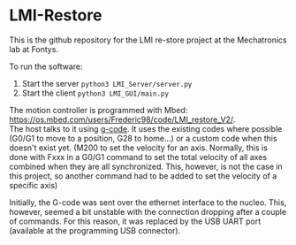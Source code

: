 # LMI-Restore

This is the github repository for the LMI re-store project at the Mechatronics lab at Fontys.

To run the software:
1. Start the server `python3 LMI_Server/server.py`
2. Start the client `python3 LMI_GUI/main.py`

The motion controller is programmed with Mbed: https://os.mbed.com/users/Frederic98/code/LMI_restore_V2/.  
The host talks to it using [g-code](https://reprap.org/wiki/G-code). It uses the existing codes where possible (G0/G1 to move to a position, G28 to home...) or a custom code when this doesn't exist yet. (M200 to set the velocity for an axis. Normally, this is done with Fxxx in a G0/G1 command to set the total velocity of all axes combined when they are all synchronized. This, however, is not the case in this project, so another command had to be added to set the velocity of a specific axis)

Initially, the G-code was sent over the ethernet interface to the nucleo. This, however, seemed a bit unstable with the connection dropping after a couple of commands.
For this reason, it was replaced by the USB UART port (available at the programming USB connector).
